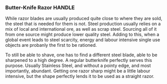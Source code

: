 ### Butter-Knife Razor HANDLE

While razor blades are usually produced quite close to where they are sold, the steel that is needed for them is not. Steel production usually relies on a mix of local and international ore, as well as scrap steel. Sourcing all of it from one source might produce lower quality steel. 
Adding to this, when a global event leads to steel scarcity, energy and labour intensive single use objects are probanly the first to be rationed.

To still be able to shave, one has to find a different steel blade, able to be sharpened to a high degree. A regular butterknife perfectly serves this purpose. Usually Stainless Steel, and without a pointy edge, and most importantly, abundant. Getting one razor sharp might be a little labour intensive, but the shape perfectly lends it to be used as a straight razor. 
